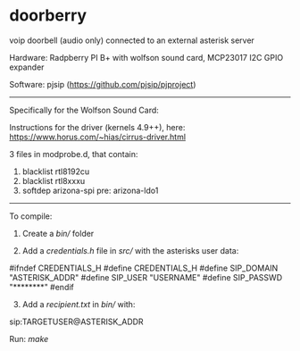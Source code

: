 # doorberry
voip doorbell (audio only) connected to an external asterisk server

Hardware: Radpberry PI B+ with wolfson sound card, 
	  MCP23017 I2C GPIO expander

Software: pjsip (https://github.com/pjsip/pjproject)

------------------------------------------------------------------
Specifically for the Wolfson Sound Card:

Instructions for the driver (kernels 4.9++), here:
https://www.horus.com/~hias/cirrus-driver.html

3 files in modprobe.d, that contain:
1) blacklist rtl8192cu
2) blacklist rtl8xxxu
3) softdep arizona-spi pre: arizona-ldo1
------------------------------------------------------------------

To compile:
1) Create a <i>bin/</i> folder

2) Add a <i>credentials.h</i> file in <i>src/</i> with the asterisks user data:

<sm>
#ifndef CREDENTIALS_H
#define CREDENTIALS_H
#define SIP_DOMAIN	"ASTERISK_ADDR"
#define SIP_USER	"USERNAME"
#define SIP_PASSWD	"********"
#endif
</sm>

3) Add a <i>recipient.txt</i> in <i>bin/</i> with:
<sm>
sip:TARGETUSER@ASTERISK_ADDR
</sm>

Run: <i>make</i>
